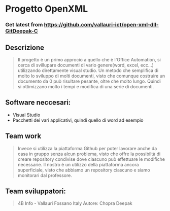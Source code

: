 # Progetto OpenXML
### Get latest from https://github.com/vallauri-ict/open-xml-dll-GitDeepak-C

## Descrizione
>Il progetto è un primo approcio a quello che è l'Office Automation, si cerca di svillupare documenti di vario genere(word, excel, ecc...) utilizzando direttamente visual studio.
Un metodo che semplifica di molto lo sviluppo di molti documenti, visto che comunque costruire un documento da 0 può risultare pesante, oltre che molto lungo.
Quindi si ottimizzano molto i tempi e modifica di una serie di documenti.

## Software neccesari:
* Visual Studio
* Pacchetti dei vari applicativi, quindi quello di word ad esempio

## Team work
> Invece si utilizza la piattaforma Github per poter lavorare anche da casa in gruppo senza alcun problema, visto che offre la possibiltà di creare repository condivise dove ciascuno può effettuare le modifiche necessarie. Il nostro è un utilizzo della piattaforma ancora superficiale, visto che abbiamo un repository ciascuno e siamo monitorari dal professore.

## Team sviluppatori:
> 4B Info - Vallauri Fossano Italy
 Autore: Chopra Deepak